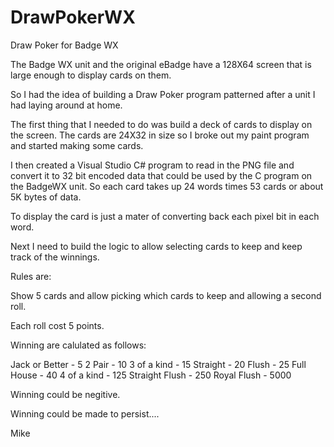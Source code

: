 # DrawPokerWX
Draw Poker for Badge WX

The Badge WX unit and the original eBadge have a 128X64 screen that is large enough to display cards on them.

So I had the idea of building a Draw Poker program patterned after a unit I had laying around at home.

The first thing that I needed to do was build a deck of cards to display on the screen. The cards are 24X32 in size so I broke out my paint program and started making some cards.

I then created a Visual Studio C# program to read in the PNG file and convert it to 32 bit encoded data that could be used by the C program on the BadgeWX unit.  So each card takes up 24 words times 53 cards or about 5K bytes of data.

To display the card is just a mater of converting back each pixel bit in each word.

Next I need to build the logic to allow selecting cards to keep and keep track of the winnings.

Rules are:

Show 5 cards and allow picking which cards to keep and allowing a second roll.

Each roll cost 5 points.

Winning are calulated as follows:

Jack or Better - 5
2 Pair - 10
3 of a kind - 15
Straight - 20
Flush - 25
Full House - 40
4 of a kind - 125
Straight Flush - 250
Royal Flush - 5000

Winning could be negitive.

Winning could be made to persist....

Mike

